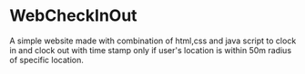 # WebCheckInOut
A simple website made with combination of html,css and java script to clock in and clock out with time stamp only if user's location is within 50m radius of specific location.
